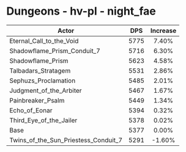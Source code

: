 # Dungeons - hv-pl - night_fae
| Actor | DPS | Increase |
|---|:---:|:---:|
|Eternal_Call_to_the_Void|5775|7.40%|
|Shadowflame_Prism_Conduit_7|5716|6.30%|
|Shadowflame_Prism|5623|4.58%|
|Talbadars_Stratagem|5531|2.86%|
|Sephuzs_Proclamation|5485|2.01%|
|Judgment_of_the_Arbiter|5467|1.67%|
|Painbreaker_Psalm|5449|1.34%|
|Echo_of_Eonar|5394|0.32%|
|Third_Eye_of_the_Jailer|5378|0.02%|
|Base|5377|0.00%|
|Twins_of_the_Sun_Priestess_Conduit_7|5291|-1.60%|
